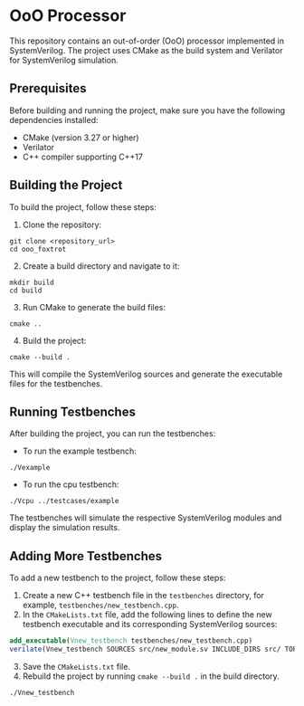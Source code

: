 # OoO Processor
This repository contains an out-of-order (OoO) processor implemented in SystemVerilog. The project uses CMake as the build system and Verilator for SystemVerilog simulation.

## Prerequisites
Before building and running the project, make sure you have the following dependencies installed:
- CMake (version 3.27 or higher)
- Verilator
- C++ compiler supporting C++17

## Building the Project
To build the project, follow these steps:

1. Clone the repository:
```
git clone <repository_url>
cd ooo_foxtrot
```

2. Create a build directory and navigate to it:

```
mkdir build
cd build
```

3. Run CMake to generate the build files:

```
cmake ..
```

4. Build the project:

```
cmake --build .
```

This will compile the SystemVerilog sources and generate the executable files for the testbenches.

## Running Testbenches
After building the project, you can run the testbenches:
- To run the example testbench:

```
./Vexample
```

- To run the cpu testbench:

```
./Vcpu ../testcases/example
```

The testbenches will simulate the respective SystemVerilog modules and display the simulation results.

## Adding More Testbenches
To add a new testbench to the project, follow these steps:
1. Create a new C++ testbench file in the `testbenches` directory, for example, `testbenches/new_testbench.cpp`.
2. In the `CMakeLists.txt` file, add the following lines to define the new testbench executable and its corresponding SystemVerilog sources:
```cmake
add_executable(Vnew_testbench testbenches/new_testbench.cpp)
verilate(Vnew_testbench SOURCES src/new_module.sv INCLUDE_DIRS src/ TOP new_module)
```
3. Save the `CMakeLists.txt` file.
4. Rebuild the project by running `cmake --build .` in the build directory.
```
./Vnew_testbench
```